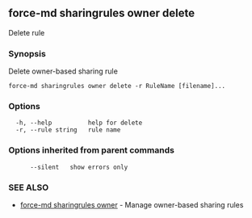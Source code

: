 ## force-md sharingrules owner delete

Delete rule

### Synopsis

Delete owner-based sharing rule

```
force-md sharingrules owner delete -r RuleName [filename]...
```

### Options

```
  -h, --help          help for delete
  -r, --rule string   rule name
```

### Options inherited from parent commands

```
      --silent   show errors only
```

### SEE ALSO

* [force-md sharingrules owner](force-md_sharingrules_owner.md)	 - Manage owner-based sharing rules

